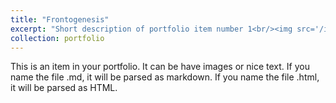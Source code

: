 ```yaml
---
title: "Frontogenesis"
excerpt: "Short description of portfolio item number 1<br/><img src='/images/Abstract_fronto.png'>"
collection: portfolio
---
```


This is an item in your portfolio. It can be have images or nice text. If you name the file .md, it will be parsed as markdown. If you name the file .html, it will be parsed as HTML. 
